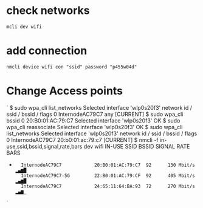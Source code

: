 # check networks
`mcli dev wifi`

# add connection
`nmcli device wifi con "ssid" password "p455w04d"`

# Change Access points
`
$ sudo wpa_cli list_networks
Selected interface 'wlp0s20f3'
network id / ssid / bssid / flags
0   InternodeAC79C7 any [CURRENT]
$ sudo wpa_cli bssid 0 20:B0:01:AC:79:C7
Selected interface 'wlp0s20f3'
OK
$ sudo wpa_cli reassociate
Selected interface 'wlp0s20f3'
OK
$ sudo wpa_cli list_networks
Selected interface 'wlp0s20f3'
network id / ssid / bssid / flags
0   InternodeAC79C7 20:b0:01:ac:79:c7   [CURRENT]
$ nmcli -f in-use,ssid,bssid,signal,rate,bars  dev wifi
IN-USE  SSID                       BSSID              SIGNAL  RATE        BARS 
*       InternodeAC79C7            20:B0:01:AC:79:C7  92      130 Mbit/s  ▂▄▆█ 
        InternodeAC79C7-5G         22:B0:01:AC:79:CF  92      405 Mbit/s  ▂▄▆█ 
        InternodeAC79C7            24:65:11:64:BA:93  72      270 Mbit/s  ▂▄▆_ 
`

